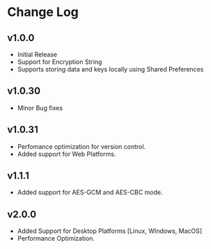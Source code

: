 # Change Log

## v1.0.0

* Initial Release
* Support for Encryption String
* Supports storing data and keys locally using Shared Preferences

## v1.0.30

* Minor Bug fixes

## v1.0.31

* Perfomance optimization for version control.
* Added support for Web Platforms.

## v1.1.1

* Added support for AES-GCM and AES-CBC mode.

## v2.0.0

* Added Support for Desktop Platforms [Linux, WIndows, MacOS]
* Performance Optimization.